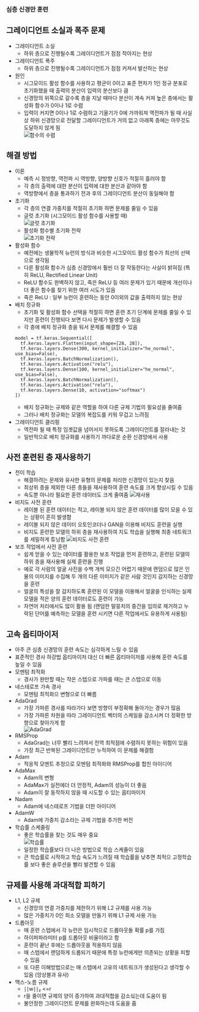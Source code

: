 ### 심층 신경만 훈련

## 그레이디언트 소실과 폭주 문제
- 그레이디언트 소실
  - 하위 층으로 진행될수록 그레이디언트가 점점 작아지는 현상
- 그레이디언트 폭주
  - 하위 층으로 진행될수록 그레이디언트가 점점 커져서 발산하는 현상
- 원인
  - 시그모이드 활성 함수를 사용하고 평균이 0이고 표준 편차가 1인 정규 분포로 초기화했을 때 출력의 분산이 입력의 분산보다 큼
  - 신경망의 위쪽으로 갈수록 층을 지날 때마다 분산이 계속 커져 높은 층에서는 활성화 함수가 0이나 1로 수렴
  - 입력이 커지면 0이나 1로 수렴하고 기울기가 0에 가까워져 역전파가 될 때 사실상 하위 신경망으로 전달할 그레이디언트가 거의 없고 아래쪽 층에는 아무것도 도달하지 않게 됨   
![함수의 수렴](https://velog.velcdn.com/images/kyungmin1029/post/def9ea6a-4ba6-4b14-9850-2e6e9c166355/image.png)

## 해결 방법
- 이론
  - 예측 시 정방향, 역전파 시 역방향, 양방향 신호가 적절히 흘러야 함
  - 각 층의 출력에 대한 분산이 입력에 대한 분산과 같아야 함
  - 역방향에서 층을 통과하기 전과 후의 그레이디언트 분산이 동일해야 함
- 초기화
  - 각 층의 연결 가중치를 적절히 초기화 하면 문제를 줄일 수 있음
  - 글럿 초기화 (시그모이드 활성 함수를 사용할 때)   
![글럿 초기화](https://velog.velcdn.com/images/kyungmin1029/post/3a137164-be17-4271-81b0-bfc9f31e8a95/image.png)
  - 활성화 함수별 초기화 전략   
![초기화 전략](https://velog.velcdn.com/images/kyungmin1029/post/9d13fc2e-b393-41b8-89ba-810942ba5e7c/image.png)
- 활성화 함수
  - 예전에는 생물학적 뉴런의 방식과 비슷한 시그모이드 활성 함수가 최선의 선택으로 생각됨
  - 다른 활성화 함수가 심층 신경망에서 훨씬 더 잘 작동한다는 사실이 밝혀짐 (특히 ReLU, Rectified Linear Unit)
  - ReLU 함수도 완벽하지 않고, 죽은 ReLU 등 여러 문제가 있기 때문에 개선이나 더 좋은 함수를 찾기 위한 여러 시도가 있음
  - 죽은 ReLU : 일부 뉴런이 훈련하는 동안 0이외의 값을 출력하지 않는 현상
- 배치 정규화
  - 초기화 및 활성화 함수 선택을 적절히 하면 훈련 초기 단계에 문제를 줄일 수 있지만 훈련이 진행되다 보면 다시 문제가 발생할 수 있음
  - 각 층에 배치 정규화 층을 둬서 문제를 해결할 수 있음
  ```
  model = tf.keras.Sequential([
    tf.keras.layers.Flatten(input_shape=[28, 28]),
    tf.keras.layers.Dense(300, kernel_initializer="he_normal", use_bias=False),
    tf.keras.layers.BatchNormalization(),
    tf.keras.layers.Activation("relu"),
    tf.keras.layers.Dense(100, kernel_initializer="he_normal", use_bias=False),
    tf.keras.layers.BatchNormalization(),
    tf.keras.layers.Activation("relu"),
    tf.keras.layers.Dense(10, activation="softmax")
  ])
  ```
  - 배치 정규화는 규제와 같은 역할을 하여 다른 규제 기법의 필요성을 줄여줌
  - 그러나 배치 정규화는 모델의 복잡도를 키워 무겁고 느려짐
- 그레이디언트 클리핑
  - 역전파 될 때 특정 임곗값을 넘어서지 못하도록 그레이디언트를 잘라내는 것
  - 일반적으로 배치 정규화를 사용하기 까다로운 순환 신경망에서 사용
 
## 사전 훈련된 층 재사용하기
- 전이 학습
  - 해결하려는 문제와 유사한 유형의 문제를 처리한 신경망이 있는지 찾음
  - 최상위 층을 제외한 다른 층들을 재사용하여 훈련 속도를 크게 향상시킬 수 있음
  - 속도뿐 아니라 필요한 훈련 데이터도 크게 줄여줌
![재사용](https://velog.velcdn.com/images/kyungmin1029/post/1c75d11c-abe9-4ac6-9249-59b1723c04a7/image.png)
- 비지도 사전 훈련
  - 레이블 된 훈련 데이터는 적고, 레이블 되지 않은 훈련 데이터를 많이 모을 수 있는 상황이 흔히 발생함
  - 레이블 되지 않은 데이터 오토인코더나 GAN을 이용해 비지도 훈련을 실행
  - 비지도 훈련한 모델의 하위 층을 재사용하여 지도 학습을 실행해 최종 네트워크를 세밀하게 튜닝함
![비지도 사전 훈련](https://velog.velcdn.com/images/kyungmin1029/post/dff201c5-f432-4b06-98c7-f8d0e21987a2/image.png)
- 보조 작업에서 사전 훈련
  - 쉽게 얻을 수 있는 데이터를 활용한 보조 작업을 먼저 훈련하고, 훈련된 모델의 하위 층을 재사용해 실제 훈련을 진행
  - 예로 각 사람의 얼굴 사진을 수백 개씩 모으긴 어렵기 때문에 랜덤으로 많은 인물의 이미지를 수집해 두 개의 다른 이미지가 같은 사람 것인지 감지하는 신경망을 훈련
  - 얼굴의 특성을 잘 감지하도록 훈련된 이 모델을 이용해서 얼굴을 인식하는 실제 모델을 적은 양의 훈련 데이터로도 훈련이 가능
  - 자연어 처리에서도 많이 활용 됨 (랜덤한 말뭉치의 중간을 임의로 제거하고 누락된 단어를 예측하는 모델을 훈련 시키면 다른 작업에서도 유용하게 사용됨)
 
## 고속 옵티마이저
- 아주 큰 심층 신경망의 훈련 속도는 심각하게 느릴 수 있음
- 표준적인 경사 하강법 옵티마이저 대신 더 빠른 옵티마이저를 사용해 훈련 속도를 높일 수 있음
- 모멘텀 최적화
  - 경사가 완만할 때는 작은 스텝으로 가파를 때는 큰 스텝으로 이동 
- 네스테로프 가속 경사
  - 모멘텀 최적화으 변형으로 더 빠름
- AdaGrad
  - 가장 가파른 경사를 따라가다 보면 방향이 부정확해 돌아가는 경우가 많음
  - 가장 가파른 차원을 따라 그레이디언트 벡터의 스케일을 감소시켜 더 정확한 방향으로 찾아가게 함   
![AdaGrad](https://velog.velcdn.com/images/kyungmin1029/post/b787aa2d-fe58-45f7-9398-ae86e7cd4422/image.png)
- RMSProp
  - AdaGrad는 너무 빨리 느려져서 전역 최적점에 수렴하지 못하는 위험이 있음
  - 가장 최근 반복된 그레이디언트만 누적하여 이 문제를 해결함
- Adam
  - 적응적 모멘트 추정으로 모멘텀 최적화와 RMSProp를 합친 아이디어
- AdaMax
  - Adam의 변형
  - AdaMax가 실전에더 더 안정적, Adam의 성능이 더 좋음
  - Adam이 잘 동작하지 않을 때 시도할 수 있는 옵티마이저
- Nadam
  - Adam에 네스테로프 기법을 더한 아이디어
- AdamW
  - Adam에 가중치 감소라는 규제 기법을 추가한 버전 
- 학습률 스케줄링
  - 좋은 학습률을 찾는 것도 매우 중요   
![학습률](https://velog.velcdn.com/images/kyungmin1029/post/b4470f2f-6126-420d-9a81-802eb0ae6fc1/image.png)
  - 일정한 학습률보다 더 나은 방법으로 학습 스케줄이 있음
  - 큰 학습률로 시작하고 학습 속도가 느려질 때 학습률을 낮추면 최적으 고정학습률 보다 좋은 솔루션을 빨리 발견할 수 있음
 
## 규제를 사용해 과대적합 피하기
- L1, L2 규제
  - 신경망의 연결 가중치를 제한하기 위해 L2 규제를 사용 가능
  - 많은 가중치가 0인 희소 모델을 만들기 위해 L1 규제 사용 가능
- 드롭아웃
  - 매 훈련 스텝에서 각 뉴런은 임시적으로 드롭아웃돌 확률 p를 가짐
  - 하이퍼파라미터 p를 드롭아웃 비율이라고 함
  - 훈련이 끝난 후에는 드롭아웃을 적용하지 않음
  - 매 스텝에서 랜덤하게 드롭되기 때문에 특정 뉴런에게만 의존되는 상황을 피할 수 있음
  - 또 다른 이해방법으로는 매 스탭에서 고유의 네트워크가 생성된다고 생각할 수 있음 (앙상블과 유사)
- 맥스-노름 규제
  - ∣∣w∣∣₂ <=r
  - r을 줄이면 규제의 양이 증가하여 과대적합을 감소싴는데 도움이 됨
  - 불안정한 그레이디언트 문제를 완화하는데 도움을 줌
